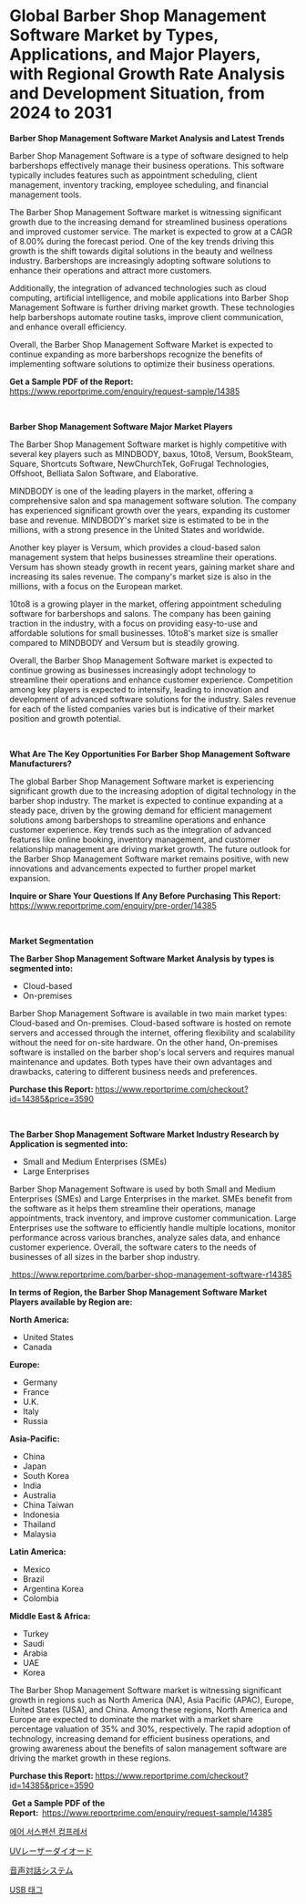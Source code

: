 <p><h1>Global Barber Shop Management Software Market by Types, Applications, and Major Players, with Regional Growth Rate Analysis and Development Situation, from 2024 to 2031</h1></p><p><strong>Barber Shop Management Software Market Analysis and Latest Trends</strong></p>
<p><p>Barber Shop Management Software is a type of software designed to help barbershops effectively manage their business operations. This software typically includes features such as appointment scheduling, client management, inventory tracking, employee scheduling, and financial management tools.</p><p>The Barber Shop Management Software market is witnessing significant growth due to the increasing demand for streamlined business operations and improved customer service. The market is expected to grow at a CAGR of 8.00% during the forecast period. One of the key trends driving this growth is the shift towards digital solutions in the beauty and wellness industry. Barbershops are increasingly adopting software solutions to enhance their operations and attract more customers.</p><p>Additionally, the integration of advanced technologies such as cloud computing, artificial intelligence, and mobile applications into Barber Shop Management Software is further driving market growth. These technologies help barbershops automate routine tasks, improve client communication, and enhance overall efficiency.</p><p>Overall, the Barber Shop Management Software Market is expected to continue expanding as more barbershops recognize the benefits of implementing software solutions to optimize their business operations.</p></p>
<p><strong>Get a Sample PDF of the Report:&nbsp;</strong> <a href="https://www.reportprime.com/enquiry/request-sample/14385">https://www.reportprime.com/enquiry/request-sample/14385</a></p>
<p>&nbsp;</p>
<p><strong>Barber Shop Management Software Major Market Players</strong></p>
<p><p>The Barber Shop Management Software market is highly competitive with several key players such as MINDBODY, baxus, 10to8, Versum, BookSteam, Square, Shortcuts Software, NewChurchTek, GoFrugal Technologies, Offshoot, Belliata Salon Software, and Elaborative.</p><p>MINDBODY is one of the leading players in the market, offering a comprehensive salon and spa management software solution. The company has experienced significant growth over the years, expanding its customer base and revenue. MINDBODY's market size is estimated to be in the millions, with a strong presence in the United States and worldwide.</p><p>Another key player is Versum, which provides a cloud-based salon management system that helps businesses streamline their operations. Versum has shown steady growth in recent years, gaining market share and increasing its sales revenue. The company's market size is also in the millions, with a focus on the European market.</p><p>10to8 is a growing player in the market, offering appointment scheduling software for barbershops and salons. The company has been gaining traction in the industry, with a focus on providing easy-to-use and affordable solutions for small businesses. 10to8's market size is smaller compared to MINDBODY and Versum but is steadily growing.</p><p>Overall, the Barber Shop Management Software market is expected to continue growing as businesses increasingly adopt technology to streamline their operations and enhance customer experience. Competition among key players is expected to intensify, leading to innovation and development of advanced software solutions for the industry. Sales revenue for each of the listed companies varies but is indicative of their market position and growth potential.</p></p>
<p>&nbsp;</p>
<p><strong>What Are The Key Opportunities For Barber Shop Management Software Manufacturers?</strong></p>
<p><p>The global Barber Shop Management Software market is experiencing significant growth due to the increasing adoption of digital technology in the barber shop industry. The market is expected to continue expanding at a steady pace, driven by the growing demand for efficient management solutions among barbershops to streamline operations and enhance customer experience. Key trends such as the integration of advanced features like online booking, inventory management, and customer relationship management are driving market growth. The future outlook for the Barber Shop Management Software market remains positive, with new innovations and advancements expected to further propel market expansion.</p></p>
<p><strong>Inquire or Share Your Questions If Any Before Purchasing This Report:</strong> <a href="https://www.reportprime.com/enquiry/pre-order/14385">https://www.reportprime.com/enquiry/pre-order/14385</a></p>
<p>&nbsp;</p>
<p><strong>Market Segmentation</strong></p>
<p><strong>The Barber Shop Management Software Market Analysis by types is segmented into:</strong></p>
<p><ul><li>Cloud-based</li><li>On-premises</li></ul></p>
<p><p>Barber Shop Management Software is available in two main market types: Cloud-based and On-premises. Cloud-based software is hosted on remote servers and accessed through the internet, offering flexibility and scalability without the need for on-site hardware. On the other hand, On-premises software is installed on the barber shop's local servers and requires manual maintenance and updates. Both types have their own advantages and drawbacks, catering to different business needs and preferences.</p></p>
<p><strong>Purchase this Report:&nbsp;</strong><a href="https://www.reportprime.com/checkout?id=14385&price=3590">https://www.reportprime.com/checkout?id=14385&price=3590</a></p>
<p>&nbsp;</p>
<p><strong>The Barber Shop Management Software Market Industry Research by Application is segmented into:</strong></p>
<p><ul><li>Small and Medium Enterprises (SMEs)</li><li>Large Enterprises</li></ul></p>
<p><p>Barber Shop Management Software is used by both Small and Medium Enterprises (SMEs) and Large Enterprises in the market. SMEs benefit from the software as it helps them streamline their operations, manage appointments, track inventory, and improve customer communication. Large Enterprises use the software to efficiently handle multiple locations, monitor performance across various branches, analyze sales data, and enhance customer experience. Overall, the software caters to the needs of businesses of all sizes in the barber shop industry.</p></p>
<p><a href="https://www.reportprime.com/barber-shop-management-software-r14385">&nbsp;https://www.reportprime.com/barber-shop-management-software-r14385</a></p>
<p><strong>In terms of Region, the Barber Shop Management Software Market Players available by Region are:</strong></p>
<p>
    <p> <strong> North America: </strong>
        <ul>
            <li>United States</li>
            <li>Canada</li>
        </ul>
        </p> 
    <p> <strong> Europe: </strong>
        <ul>
            <li>Germany</li>
            <li>France</li>
            <li>U.K.</li>
            <li>Italy</li>
            <li>Russia</li>
        </ul>
        </p> 
    <p> <strong> Asia-Pacific: </strong>
        <ul>
            <li>China</li>
            <li>Japan</li>
            <li>South Korea</li>
            <li>India</li>
            <li>Australia</li>
            <li>China Taiwan</li>
            <li>Indonesia</li>
            <li>Thailand</li>
            <li>Malaysia</li>
        </ul>
        </p> 
    <p> <strong> Latin America: </strong>
        <ul>
            <li>Mexico</li>
            <li>Brazil</li>
            <li>Argentina Korea</li>
            <li>Colombia</li>
        </ul>
        </p> 
    <p> <strong> Middle East & Africa: </strong>
        <ul>
            <li>Turkey</li>
            <li>Saudi</li>
            <li>Arabia</li>
            <li>UAE</li>
            <li>Korea</li>
        </ul>
    </p>
    </p>
<p><p>The Barber Shop Management Software market is witnessing significant growth in regions such as North America (NA), Asia Pacific (APAC), Europe, United States (USA), and China. Among these regions, North America and Europe are expected to dominate the market with a market share percentage valuation of 35% and 30%, respectively. The rapid adoption of technology, increasing demand for efficient business operations, and growing awareness about the benefits of salon management software are driving the market growth in these regions.</p></p>
<p><strong>Purchase this Report: </strong><a href="https://www.reportprime.com/checkout?id=14385&price=3590">https://www.reportprime.com/checkout?id=14385&price=3590</a></p>
<p>&nbsp;<strong>Get a Sample PDF of the Report:&nbsp;&nbsp;</strong><a href="https://www.reportprime.com/enquiry/request-sample/14385">https://www.reportprime.com/enquiry/request-sample/14385</a></p>
<p><strong></strong></p>
<p><p><a href="https://medium.com/@kellylyncyh543964/%EA%B3%B5%EA%B8%B0-%EC%84%9C%EC%8A%A4%ED%8E%9C%EC%85%98-%EC%95%95%EC%B6%95%EA%B8%B0-%EC%8B%9C%EC%9E%A5%EC%9D%80-%EC%8B%9C%EC%9E%A5-%EC%A0%90%EC%9C%A0%EC%9C%A8-%EC%8B%9C%EC%9E%A5-%ED%8A%B8%EB%A0%8C%EB%93%9C-%EB%B0%8F-%EC%8B%9C%EC%9E%A5-%EC%84%B1%EC%9E%A5%EC%97%90-%EB%8C%80%ED%95%9C-%EC%A0%95%EB%B3%B4%EB%A5%BC-%EC%A0%9C%EA%B3%B5%ED%95%A9%EB%8B%88%EB%8B%A4-de4ee6cb3571">에어 서스펜션 컴프레서</a></p><p><a href="https://medium.com/@kaydenjohns1964/uv%E3%83%AC%E3%83%BC%E3%82%B6%E3%83%BC%E3%83%80%E3%82%A4%E3%82%AA%E3%83%BC%E3%83%89%E5%B8%82%E5%A0%B4-%E5%B8%82%E5%A0%B4%E3%82%B7%E3%82%A7%E3%82%A2-%E5%B8%82%E5%A0%B4%E5%8B%95%E5%90%91-%E3%81%8A%E3%82%88%E3%81%B3%E5%B0%86%E6%9D%A5%E3%81%AE%E6%88%90%E9%95%B7%E3%82%92%E6%8E%A2%E3%82%8B-3de28ec43cdf">UVレーザーダイオード</a></p><p><a href="https://medium.com/@kelsitorphy644/%E3%83%9C%E3%82%A4%E3%82%B9%E3%82%A4%E3%83%B3%E3%82%BF%E3%83%A9%E3%82%AF%E3%83%86%E3%82%A3%E3%83%96%E3%82%B7%E3%82%B9%E3%83%86%E3%83%A0%E5%B8%82%E5%A0%B4%E3%81%AE%E5%88%86%E6%9E%90-%E3%82%B0%E3%83%AD%E3%83%BC%E3%83%90%E3%83%AB%E7%94%A3%E6%A5%AD%E3%81%AE%E8%A6%8B%E9%80%9A%E3%81%97%E3%81%A8%E4%BA%88%E6%B8%AC-2024%E5%B9%B4%E3%81%8B%E3%82%892031%E5%B9%B4-7de3bed1eee9">音声対話システム</a></p><p><a href="https://medium.com/@aidenreinger/uwb-%ED%83%9C%EA%B7%B8-%EC%8B%9C%EC%9E%A5-%EC%A2%85%EB%A5%98-%EC%9D%91%EC%9A%A9-%EB%B0%8F-%EC%A7%80%EB%A6%AC%EC%A0%81%EC%9D%B8-%EC%B8%A1%EB%A9%B4%EC%97%90%EC%84%9C%EC%9D%98-%ED%8F%AC%EA%B4%84%EC%A0%81-%ED%8F%89%EA%B0%80-3f969a9ec4b4">USB 태그</a></p></p>